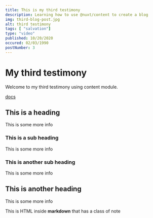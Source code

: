 ```yaml
---
title: This is my third testimony
description: Learning how to use @nuxt/content to create a blog
img: third-blog-post.jpg
alt: third testimony
tags: [ "salvation"]
type: "video"
published: 10/20/2020
occured: 02/03/1990
postNumber: 3
---
```


# My third testimony

Welcome to my third testimony using content module.

[docs](https://nuxtjs.org/blog/creating-blog-with-nuxt-content#installation)

## This is a heading

This is some more info

### This is a sub heading

This is some more info

### This is another sub heading

This is some more info

## This is another heading

This is some more info

<div class="bg-blue-500 text-white p-4 mb-4">
  This is HTML inside <strong>markdown</strong> that has a class of note
</div>